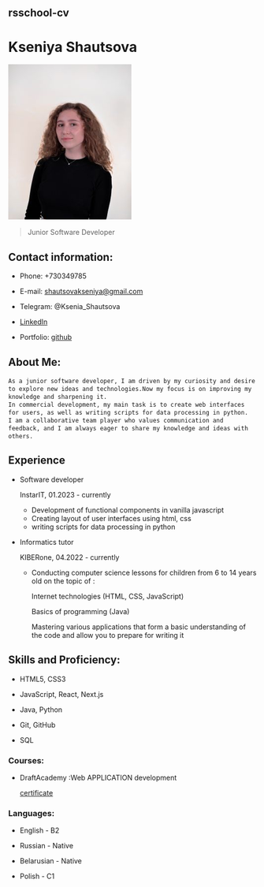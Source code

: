 ## rsschool-cv

# Kseniya Shautsova 
![Kseniya Shautsova](/img/me.jpg "Title")

> Junior Software Developer

## Contact information:

- Phone: +730349785

- E-mail: shautsovakseniya@gmail.com

- Telegram: @Ksenia_Shautsova

- [LinkedIn](https://www.linkedin.com/in/kseniya-shautsova/)

- Portfolio: [github](https://github.com/KseniyaShautsova)

## About Me:

    As a junior software developer, I am driven by my curiosity and desire to explore new ideas and technologies.Now my focus is on improving my knowledge and sharpening it.
    In commercial development, my main task is to create web interfaces for users, as well as writing scripts for data processing in python.
    I am a collaborative team player who values communication and feedback, and I am always eager to share my knowledge and ideas with others.

## Experience

- Software developer 
   
   InstarIT, 01.2023 - currently

   - Development of functional components in vanilla javascript
   - Creating layout of user interfaces using html, css
   - writing scripts for data processing in python

- Informatics tutor 
   
   KIBERone, 04.2022 - currently

   - Conducting computer science lessons for children from 6 to 14 years old on the topic of :
      
      Internet technologies (HTML, CSS, JavaScript)

      Basics of programming (Java)

      Mastering various applications that form a basic understanding of the code and allow you to prepare for writing it


## Skills and Proficiency:
- HTML5, CSS3

- JavaScript, React, Next.js

- Java, Python

- Git, GitHub

- SQL


### Courses:

- DraftAcademy :Web APPLICATION development

   [certificate](https://drive.google.com/file/d/1jR1LU_KQWXZLXUlH-4oyu4w5pFmlEhrm/view)


### Languages:

- English - B2

- Russian - Native

- Belarusian - Native

- Polish - C1